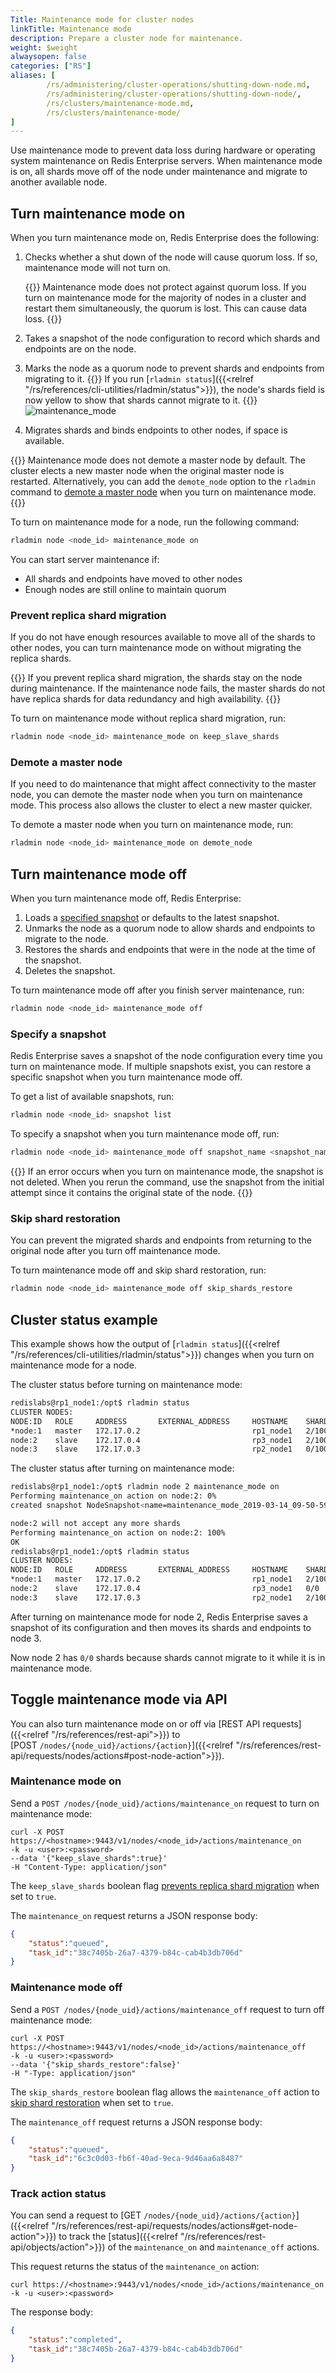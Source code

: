 ```yaml
---
Title: Maintenance mode for cluster nodes
linkTitle: Maintenance mode
description: Prepare a cluster node for maintenance.
weight: $weight
alwaysopen: false
categories: ["RS"]
aliases: [
        /rs/administering/cluster-operations/shutting-down-node.md,
        /rs/administering/cluster-operations/shutting-down-node/,
        /rs/clusters/maintenance-mode.md,
        /rs/clusters/maintenance-mode/
]
---
```


Use maintenance mode to prevent data loss during hardware or operating system maintenance on Redis Enterprise servers. When maintenance mode is on, all shards move off of the node under maintenance and migrate to another available node.

## Turn maintenance mode on

When you turn maintenance mode on, Redis Enterprise does the following:

1. Checks whether a shut down of the node will cause quorum loss. If so, maintenance mode will not turn on.

    {{<warning>}}
Maintenance mode does not protect against quorum loss. If you turn on maintenance mode for the majority of nodes in a cluster and restart them simultaneously, the quorum is lost. This can cause data loss.
    {{</warning>}}

1. Takes a snapshot of the node configuration to record which shards and endpoints are on the node.
1. Marks the node as a quorum node to prevent shards and endpoints from migrating to it. 
    {{<note>}}
If you run [`rladmin status`]({{<relref "/rs/references/cli-utilities/rladmin/status">}}), the node's shards field is now yellow to show that shards cannot migrate to it.
    {{</note>}}
    ![maintenance_mode](/images/rs/maintenance_mode.png)
1. Migrates shards and binds endpoints to other nodes, if space is available.

{{<note>}}
Maintenance mode does not demote a master node by default. The cluster elects a new master node when the original master node is restarted. Alternatively, you can add the `demote_node` option to the `rladmin` command to [demote a master node](#demote-a-master-node) when you turn on maintenance mode.
{{</note>}}

To turn on maintenance mode for a node, run the following command:

```sh
rladmin node <node_id> maintenance_mode on
```

You can start server maintenance if:
- All shards and endpoints have moved to other nodes
- Enough nodes are still online to maintain quorum


### Prevent replica shard migration

If you do not have enough resources available to move all of the shards to other nodes, you can turn maintenance mode on without migrating the replica shards.

{{<warning>}}
If you prevent replica shard migration, the shards stay on the node during maintenance.
If the maintenance node fails, the master shards do not have replica shards for data redundancy and high availability.
{{</warning>}}

To turn on maintenance mode without replica shard migration, run:

```sh
rladmin node <node_id> maintenance_mode on keep_slave_shards
```

### Demote a master node

If you need to do maintenance that might affect connectivity to the master node, you can demote the master node when you turn on maintenance mode. This process also allows the cluster to elect a new master quicker.

To demote a master node when you turn on maintenance mode, run:

```sh
rladmin node <node_id> maintenance_mode on demote_node
```

## Turn maintenance mode off

When you turn maintenance mode off, Redis Enterprise:

1. Loads a [specified snapshot](#specify-a-snapshot) or defaults to the latest snapshot.
1. Unmarks the node as a quorum node to allow shards and endpoints to migrate to the node.
1. Restores the shards and endpoints that were in the node at the time of the snapshot.
1. Deletes the snapshot.

To turn maintenance mode off after you finish server maintenance, run:

```sh
rladmin node <node_id> maintenance_mode off
```

### Specify a snapshot

Redis Enterprise saves a snapshot of the node configuration every time you turn on maintenance mode. If multiple snapshots exist, you can restore a specific snapshot when you turn maintenance mode off.

To get a list of available snapshots, run:

```sh
rladmin node <node_id> snapshot list
```

To specify a snapshot when you turn maintenance mode off, run:

```sh
rladmin node <node_id> maintenance_mode off snapshot_name <snapshot_name>
```

{{<note>}}
If an error occurs when you turn on maintenance mode, the snapshot is not deleted.
When you rerun the command, use the snapshot from the initial attempt since it contains the original state of the node.
{{</note>}}

### Skip shard restoration

You can prevent the migrated shards and endpoints from returning to the original node after you turn off maintenance mode.

To turn maintenance mode off and skip shard restoration, run:

```sh
rladmin node <node_id> maintenance_mode off skip_shards_restore
```

## Cluster status example

This example shows how the output of [`rladmin status`]({{<relref "/rs/references/cli-utilities/rladmin/status">}}) changes when you turn on maintenance mode for a node.

The cluster status before turning on maintenance mode:

```sh
redislabs@rp1_node1:/opt$ rladmin status
CLUSTER NODES:
NODE:ID   ROLE     ADDRESS       EXTERNAL_ADDRESS     HOSTNAME    SHARDS
*node:1   master   172.17.0.2                         rp1_node1   2/100
node:2    slave    172.17.0.4                         rp3_node1   2/100
node:3    slave    172.17.0.3                         rp2_node1   0/100
```

The cluster status after turning on maintenance mode:

```sh
redislabs@rp1_node1:/opt$ rladmin node 2 maintenance_mode on
Performing maintenance_on action on node:2: 0%
created snapshot NodeSnapshot<name=maintenance_mode_2019-03-14_09-50-59,time=None,node_uid=2>

node:2 will not accept any more shards
Performing maintenance_on action on node:2: 100%
OK
redislabs@rp1_node1:/opt$ rladmin status
CLUSTER NODES:
NODE:ID   ROLE     ADDRESS       EXTERNAL_ADDRESS     HOSTNAME    SHARDS
*node:1   master   172.17.0.2                         rp1_node1   2/100
node:2    slave    172.17.0.4                         rp3_node1   0/0
node:3    slave    172.17.0.3                         rp2_node1   2/100
```

After turning on maintenance mode for node 2, Redis Enterprise saves a snapshot of its configuration and then moves its shards and endpoints to node 3.

Now node 2 has `0/0` shards because shards cannot migrate to it while it is in maintenance mode.

## Toggle maintenance mode via API 

You can also turn maintenance mode on or off via [REST API requests]({{<relref "/rs/references/rest-api">}}) to [<nobr>POST `/nodes/{node_uid}/actions/{action}`</nobr>]({{<relref "/rs/references/rest-api/requests/nodes/actions#post-node-action">}}).

### Maintenance mode on

Send a <nobr>`POST /nodes/{node_uid}/actions/maintenance_on`</nobr> request to turn on maintenance mode:

```
curl -X POST https://<hostname>:9443/v1/nodes/<node_id>/actions/maintenance_on 
-k -u <user>:<password> 
--data '{"keep_slave_shards":true}' 
-H "Content-Type: application/json"
```

The `keep_slave_shards` boolean flag [prevents replica shard migration](#prevent-replica-shard-migration) when set to `true`.

The `maintenance_on` request returns a JSON response body:

```json
{
    "status":"queued",
    "task_id":"38c7405b-26a7-4379-b84c-cab4b3db706d"
}
```

### Maintenance mode off

Send a <nobr>`POST /nodes/{node_uid}/actions/maintenance_off`</nobr> request to turn off maintenance mode:

```
curl -X POST https://<hostname>:9443/v1/nodes/<node_id>/actions/maintenance_off 
-k -u <user>:<password> 
--data '{"skip_shards_restore":false}' 
-H "-Type: application/json"
```

The `skip_shards_restore` boolean flag allows the `maintenance_off` action to [skip shard restoration](#skip-shard-restoration) when set to `true`.

The `maintenance_off` request returns a JSON response body:

```json
{
    "status":"queued",
    "task_id":"6c3c0d03-fb6f-40ad-9eca-9d46aa6a8487"
}
```

### Track action status

You can send a request to [<nobr>GET `/nodes/{node_uid}/actions/{action}`</nobr>]({{<relref "/rs/references/rest-api/requests/nodes/actions#get-node-action">}}) to track the [status]({{<relref "/rs/references/rest-api/objects/action">}}) of the `maintenance_on` and `maintenance_off` actions.

This request returns the status of the `maintenance_on` action:

```
curl https://<hostname>:9443/v1/nodes/<node_id>/actions/maintenance_on 
-k -u <user>:<password>
```

The response body:

```json
{
    "status":"completed",
    "task_id":"38c7405b-26a7-4379-b84c-cab4b3db706d"
}
```
